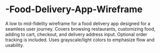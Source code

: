 # -Food-Delivery-App-Wireframe
A low to mid-fidelity wireframe for a food delivery app designed for a seamless user journey. Covers browsing restaurants, customizing food, adding to cart, checkout, and delivery address input. Optional order tracking is included. Uses grayscale/light colors to emphasize flow and usability.
